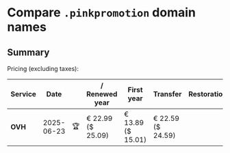 # Compare `.pinkpromotion` domain names

## Summary

Pricing (excluding taxes):

| Service | Date |  | / Renewed year | First year | Transfer | Restoration |
|--|--|--|--|--|--|--|
| **OVH** | 2025-06-23 | 🏆 | € 22.99<br>($ 25.09) | € 13.89<br>($ 15.01) | € 22.59<br>($ 24.59) |  |
